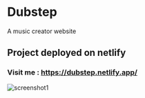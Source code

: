 # Dubstep
A music creator website

## Project deployed on netlify
### Visit me : https://dubstep.netlify.app/

![screenshot1]('./assets/screenshot.png')
